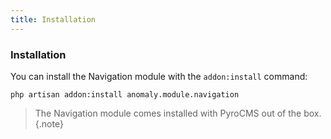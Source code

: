 ```yaml
---
title: Installation
---
```


### Installation

You can install the Navigation module with the `addon:install` command:

    php artisan addon:install anomaly.module.navigation

> The Navigation module comes installed with PyroCMS out of the box.{.note}

